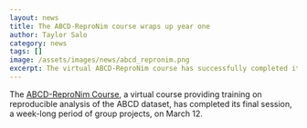 ```yaml
---
layout: news
title: The ABCD-ReproNim course wraps up year one
author: Taylor Salo
category: news
tags: []
image: /assets/images/news/abcd_repronim.png
excerpt: The virtual ABCD-ReproNim course has successfully completed its first year!
---
```


The [ABCD-ReproNim Course](https://www.abcd-repronim.org), a virtual course providing training on reproducible analysis of the ABCD dataset,
has completed its final session, a week-long period of group projects, on March 12.
